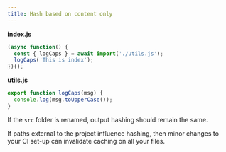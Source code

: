 ```yaml
---
title: Hash based on content only
---
```


**index.js**

```js
(async function() {
  const { logCaps } = await import('./utils.js');
  logCaps('This is index');
})();
```

**utils.js**

```js
export function logCaps(msg) {
  console.log(msg.toUpperCase());
}
```

If the `src` folder is renamed, output hashing should remain the same.

If paths external to the project influence hashing, then minor changes to your CI set-up can invalidate caching on all your files.
